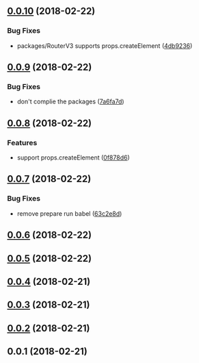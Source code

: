 <a name="0.0.10"></a>
## [0.0.10](https://github.com/imcuttle/react-mobx-vm/compare/v0.0.9...v0.0.10) (2018-02-22)


### Bug Fixes

* packages/RouterV3 supports props.createElement ([4db9236](https://github.com/imcuttle/react-mobx-vm/commit/4db9236))



<a name="0.0.9"></a>
## [0.0.9](https://github.com/imcuttle/react-mobx-vm/compare/v0.0.8...v0.0.9) (2018-02-22)


### Bug Fixes

* don't complie the packages ([7a6fa7d](https://github.com/imcuttle/react-mobx-vm/commit/7a6fa7d))



<a name="0.0.8"></a>
## [0.0.8](https://github.com/imcuttle/react-mobx-vm/compare/v0.0.7...v0.0.8) (2018-02-22)


### Features

* support props.createElement ([0f878d6](https://github.com/imcuttle/react-mobx-vm/commit/0f878d6))



<a name="0.0.7"></a>
## [0.0.7](https://github.com/imcuttle/react-mobx-vm/compare/v0.0.6...v0.0.7) (2018-02-22)


### Bug Fixes

* remove prepare run babel ([63c2e8d](https://github.com/imcuttle/react-mobx-vm/commit/63c2e8d))



<a name="0.0.6"></a>
## [0.0.6](https://github.com/imcuttle/react-mobx-vm/compare/v0.0.5...v0.0.6) (2018-02-22)



<a name="0.0.5"></a>
## [0.0.5](https://github.com/imcuttle/react-mobx-vm/compare/v0.0.4...v0.0.5) (2018-02-22)



<a name="0.0.4"></a>
## [0.0.4](https://github.com/imcuttle/react-mobx-vm/compare/v0.0.3...v0.0.4) (2018-02-21)



<a name="0.0.3"></a>
## [0.0.3](https://github.com/imcuttle/react-mobx-vm/compare/v0.0.2...v0.0.3) (2018-02-21)



<a name="0.0.2"></a>
## [0.0.2](https://github.com/imcuttle/react-mobx-vm/compare/v0.0.1...v0.0.2) (2018-02-21)



<a name="0.0.1"></a>
## 0.0.1 (2018-02-21)



